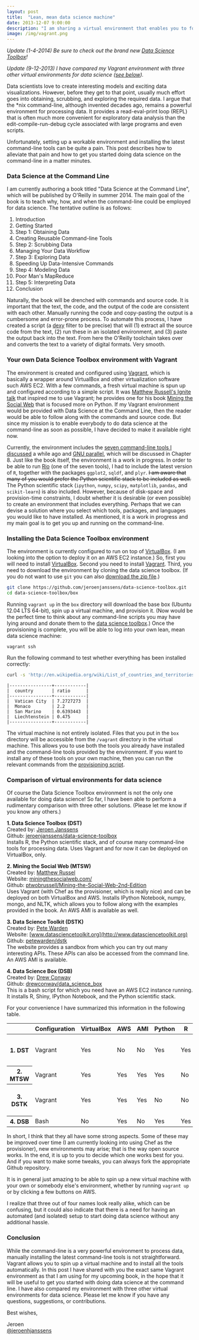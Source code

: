 ```yaml
---
layout: post
title:  "Lean, mean data science machine"
date: 2013-12-07 9:00:00
description: "I am sharing a virtual environment that enables you to follow along with all the commands and tools discussed in my upcoming book Data Science at the Command Line."
image: /img/vagrant.png
---
```


*Update (1-4-2014) Be sure to check out the brand new [Data Science Toolbox](http://www.datasciencetoolbox.org)!*

*Update (9-12-2013) I have compared my Vagrant environment with three other virtual environments for data science ([see below](#comparison-of-virtual-environments-for-data-science)).*

Data scientists love to create interesting models and exciting data visualizations. However, before they get to that point, usually much effort goes into obtaining, scrubbing, and exploring the required data. I argue that the \*nix command-line, although invented decades ago, remains a powerful environment for processing data. It provides a read-eval-print loop (REPL) that is often much more convenient for exploratory data analysis than the edit-compile-run-debug cycle associated with large programs and even scripts.

Unfortunately, setting up a workable environment and installing the latest command-line tools can be quite a pain. This post describes how to alleviate that pain and how to get you started doing data science on the command-line in a matter minutes.


### Data Science at the Command Line

I am currently authoring a book titled "Data Science at the Command Line", which will be published by O'Reilly in summer 2014.
The main goal of the book is to teach why, how, and when the command-line could be employed for data science. The tentative outline is as follows:

1. Introduction
2. Getting Started
3. Step 1: Obtaining Data
4. Creating Reusable Command-line Tools
5. Step 2: Scrubbing Data
6. Managing Your Data Workflow
7. Step 3: Exploring Data
8. Speeding Up Data-Intensive Commands
9. Step 4: Modeling Data
10. Poor Man's MapReduce
11. Step 5: Interpreting Data
12. Conclusion

Naturally, the book will be drenched with commands and source code. It is important that the text, the code, and the output of the code are consistent with each other. Manually running the code and copy-pasting the output is a cumbersome and error-prone process. 
To automate this process, I have created a script (a [dexy](http://www.dexy.it/) filter to be precise) that will (1) extract all the source code from the text, (2) run these in an isolated environment, and (3) paste the output back into the text. From here the O'Reilly toolchain takes over and converts the text to a variety of digital formats. Very smooth.

### Your own Data Science Toolbox environment with Vagrant

The environment is created and configured using [Vagrant](http://www.vagrantup.com/), which is basically a wrapper around VirtualBox and other virtualization software such AWS EC2. With a few commands, a fresh virtual machine is spun up and configured according to a simple script. It was [Matthew Russell's Ignite talk](http://miningthesocialweb.com/2013/11/23/confessions-of-a-prolific-moonlighter-with-a-chronic-writing-disorder) that inspired me to use Vagrant; he provides one for his book [Mining the Social Web](http://miningthesocialweb.com) that is focused more on Python.
If my Vagrant environment would be provided with Data Science at the Command Line, then the reader would be able to follow along with the commands and source code. But since my mission is to enable everybody to do data science at the command-line as soon as possible, I have decided to make it available right now.

Currently, the environment includes the [seven command-line tools I discussed](http://jeroenjanssens.com/2013/09/19/seven-command-line-tools-for-data-science.html) a while ago and [GNU parallel](http://www.gnu.org/software/parallel/), which will be discussed in Chapter 8. Just like the book itself, the environment is a work in progress. In order to be able to run [Rio](https://github.com/jeroenjanssens/data-science-toolbox/blob/master/tools/Rio) (one of the seven tools), I had to include the latest version of `R`, together with the packages `ggplot2`, `sqldf`, and `plyr`. <del>I am aware that many of you would prefer the Python scientific stack to be included as well.</del> The Python scientific stack (`ipython`, `numpy`, `scipy`, `matplotlib`, `pandas`, and `scikit-learn`) is also included. However, because of disk-space and provision-time constraints, I doubt whether it is desirable (or even possible) to create an environment that includes everything. Perhaps that we can devise a solution where you select which tools, packages, and languages you would like to have installed. As mentioned, it is a work in progress and my main goal is to get you up and running on the command-line.


### Installing the Data Science Toolbox environment

The environment is currently configured to run on top of [VirtualBox](https://www.virtualbox.org). (I am looking into the option to deploy it on an AWS EC2 instance.)
So, first you will need to install [VirtualBox](https://www.virtualbox.org). 
Second you need to install [Vagrant](http://www.vagrantup.com/). 
Third, you need to download the environment by cloning the data science toolbox. (If you do not want to use `git` you can also [download the zip file](https://github.com/jeroenjanssens/data-science-toolbox/archive/master.zip).)

```bash
git clone https://github.com/jeroenjanssens/data-science-toolbox.git
cd data-science-toolbox/box
```

Running `vagrant up` in the `box` directory will download the base box (Ubuntu 12.04 LTS 64-bit), spin up a virtual machine, and provision it. (Now would be the perfect time to think about any command-line scripts you may have lying around and donate them to the [data science toolbox](http://datasciencetoolbox.org).) Once the provisioning is complete, you will be able to log into your own lean, mean data science machine: 

```
vagrant ssh
```

Run the following command to test whether everything has been installed correctly:

```bash
curl -s 'http://en.wikipedia.org/wiki/List_of_countries_and_territories_by_border/area_ratio' | scrape -be 'table.wikitable > tr:not(:first-child)' | xml2json | jq -c '.html.body.tr[] | {country: .td[1][], border: .td[2][], surface: .td[3][], ratio: .td[4][]}' | json2csv -p -k=country,ratio | Rio -se'sqldf("select * from df where ratio > 0.3 order by ratio desc")' | csvlook
```
```
|----------------+------------|
|  country       | ratio      |
|----------------+------------|
|  Vatican City  | 7.2727273  |
|  Monaco        | 2.2        |
|  San Marino    | 0.6393443  |
|  Liechtenstein | 0.475      |
|----------------+------------|
```

The virtual machine is not entirely isolated. Files that you put in the `box` directory will be accessible from the `/vagrant` directory in the virtual machine. This allows you to use both the tools you already have installed and the command-line tools provided by the environment. If you want to install any of these tools on your own machine, then you can run the relevant commands from the [provisioning script](https://github.com/jeroenjanssens/data-science-toolbox/blob/master/box/bootstrap.sh). 

### <a name="comparison-of-virtual-environments-for-data-science"></a>Comparison of virtual environments for data science

Of course the Data Science Toolbox environment is not the only one available for doing data science! 
So far, I have been able to perform a rudimentary comparison with three other solutions.
(Please let me know if you know any others.)

**1. Data Science Toolbox (DST)** <br />
Created by: [Jeroen Janssens][twitter] <br />
Github: [jeroenjanssens/data-science-toolbox](https://github.com/jeroenjanssens/data-science-toolbox) <br />
Installs R, the Python scientific stack, and of course many command-line tools for processing data. Uses Vagrant and for now it can be deployed on VirtualBox, only.


**2. Mining the Social Web (MTSW)** <br />
Created by: [Matthew Russel](https://twitter.com/ptwobrussell) <br />
Website: [miningthesocialweb.com/](http://miningthesocialweb.com/) <br />
Github: [ptwobrussell/Mining-the-Social-Web-2nd-Edition](https://github.com/ptwobrussell/Mining-the-Social-Web-2nd-Edition) <br />
Uses Vagrant (with Chef as the provisioner, which is really nice) and can be deployed on both VirtualBox and AWS.
Installs IPython Notebook, numpy, mongo, and NLTK, which allows you to follow along with the examples provided in the book. An AWS AMI is available as well.


**3. Data Science Toolkit (DSTK)** <br />
Created by: [Pete Warden](https://twitter.com/petewarden) <br />
Website: [www.datasciencetoolkit.org](http://www.datasciencetoolkit.org) <br />
Github: [petewarden/dstk](https://github.com/petewarden/dstk)  <br />
The website provides a sandbox from which you can try out many interesting APIs. These APIs can also be accessed from the command line. An AWS AMI is available.


**4. Data Science Box (DSB)** <br />
Created by: [Drew Conway](https://twitter.com/drewconway) <br />
Github: [drewconway/data\_science\_box](https://github.com/drewconway/data_science_box) <br />
This is a bash script for which you need have an AWS EC2 instance running.
It installs R, Shiny, IPython Notebook, and the Python scientific stack.

For your convenience I have summarized this information in the following table.

<table>
	<thead>
		<tr>
			<th />
			<th>Configuration</th>
			<th>VirtualBox</th>
			<th>AWS</th>
			<th>AMI</th>
			<th>Python</th>
			<th>R</th>
			<th>Shiny</th>
			<th>Comments</th>
		</tr>
	</thead>
	<tbody>
		<tr>
			<th>1. DST</th>
			<td>Vagrant</td>
			<td class="yes">Yes</td>
			<td class="no">No</td>
			<td class="no">No</td>
			<td class="yes">Yes</td>
			<td class="yes">Yes</td>
			<td class="no">No</td>
			<td>Includes the Data Science Toolbox</td>
		</tr>
		<tr>
			<th>2. MTSW</th>
			<td>Vagrant</td>
			<td class="yes">Yes</td>
			<td class="yes">Yes</td>
			<td class="yes">Yes</td>
			<td class="yes">Yes</td>
			<td class="no">No</td>
			<td class="no">No</td>
			<td></td>
		</tr>
		<tr>
			<th>3. DSTK</th>
			<td>Vagrant</td>
			<td class="yes">Yes</td>
			<td class="yes">Yes</td>
			<td class="yes">Yes</td>
			<td class="no">No</td>
			<td class="no">No</td>
			<td class="no">No</td>
			<td>Includes various command-line tools</td>
		</tr>
		<tr>
			<th>4. DSB</th>
			<td>Bash</td>
			<td class="no">No</td>
			<td class="yes">Yes</td>
			<td class="no">No</td>
			<td class="yes">Yes</td>
			<td class="yes">Yes</td>
			<td class="yes">Yes</td>
			<td></td>
		</tr>
	</tbody>
</table>

In short, I think that they all have some strong aspects. Some of these may be improved over time (I am currently looking into using Chef as the provisioner), new environments may arise; that is the way open source works. In the end, it is up to you to decide which one works best for you. And if you want to make some tweaks, you can always fork the appropriate Github repository.

It is in general just amazing to be able to spin up a new virtual machine with your own or somebody else's environment, whether by running `vagrant up` or by clicking a few buttons on AWS.

I realize that three out of four names look really alike, which can be confusing, but it could also indicate that there is a need for having an automated (and isolated) setup to start doing data science without any additional hassle.

### Conclusion

While the command-line is a very powerful environment to process data, manually installing the latest command-line tools is not straightforward. Vagrant allows you to spin up a virtual machine and to install all the tools automatically.
In this post I have shared with you the exact same Vagrant environment as that I am using for my upcoming book, in the hope that it will be useful to get you started with doing data science at the command line. I have also compared my environment with three other virtual environments for data science.
Please let me know if you have any questions, suggestions, or contributions.

Best wishes,

Jeroen <br>
[@jeroenhjanssens][twitter]

[twitter]: https://twitter.com/jeroenhjanssens/
